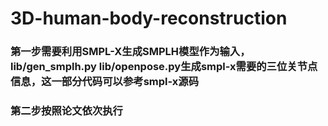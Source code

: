 # 3D-human-body-reconstruction
### 第一步需要利用SMPL-X生成SMPLH模型作为输入，lib/gen_smplh.py   lib/openpose.py生成smpl-x需要的三位关节点信息，这一部分代码可以参考smpl-x源码
### 第二步按照论文依次执行

